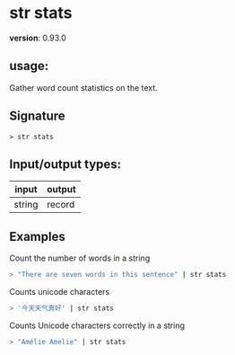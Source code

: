 # str stats

**version**: 0.93.0

## **usage**:

Gather word count statistics on the text.

## Signature

`> str stats `

## Input/output types:

| input  | output |
| ------ | ------ |
| string | record |

## Examples

Count the number of words in a string

```bash
> "There are seven words in this sentence" | str stats
```

Counts unicode characters

```bash
> '今天天气真好' | str stats
```

Counts Unicode characters correctly in a string

```bash
> "Amélie Amelie" | str stats
```
